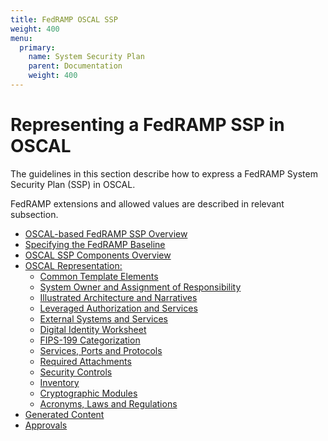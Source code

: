 ```yaml
---
title: FedRAMP OSCAL SSP
weight: 400
menu:
  primary:
    name: System Security Plan
    parent: Documentation
    weight: 400
---
```

# Representing a FedRAMP SSP in OSCAL


The guidelines in this section describe how to express a FedRAMP System Security Plan (SSP) in OSCAL.

FedRAMP extensions and allowed values are described in relevant subsection.

- [OSCAL-based FedRAMP SSP Overview](./overview)
- [Specifying the FedRAMP Baseline](./fedramp-baseline-specification)
- [OSCAL SSP Components Overview](./overview-components)
- [OSCAL Representation:](./oscal-representation/_index)
  - [Common Template Elements](./oscal-representation/common-elements)
  - [System Owner and Assignment of Responsibility](./oscal-representation/owner-and-responsibility)
  - [Illustrated Architecture and Narratives](./oscal-representation/illustrated-architecture)
  - [Leveraged Authorization and Services](./oscal-representation/leveraged-authorizations)
  - [External Systems and Services](./oscal-representation/external-systems-services)
  - [Digital Identity Worksheet](./oscal-representation/digital-identity)
  - [FIPS-199 Categorization](./oscal-representation/fips-199-categorization)
  - [Services, Ports and Protocols](./oscal-representation/services-ports-protocols)
  - [Required Attachments](./oscal-representation/required-attachments)
  - [Security Controls](./oscal-representation/security-controls)
  - [Inventory](./oscal-representation/inventory)
  - [Cryptographic Modules](./oscal-representation/cryptographic-modules)
  - [Acronyms, Laws and Regulations](./oscal-representation/acronyms-laws-regulations)
- [Generated Content](./generated-content)
- [Approvals](./approvals)
